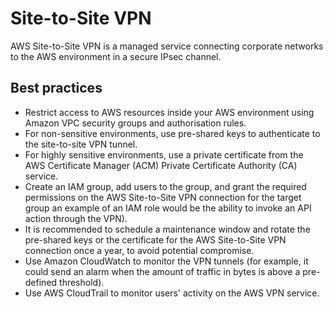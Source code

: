 # Site-to-Site VPN

AWS Site-to-Site VPN is a managed service connecting corporate networks to the AWS environment in a secure IPsec channel.

## Best practices

* Restrict access to AWS resources inside your AWS environment using Amazon VPC security groups and authorisation rules.
* For non-sensitive environments, use pre-shared keys to authenticate to the site-to-site VPN tunnel.
* For highly sensitive environments, use a private certificate from the AWS Certificate Manager (ACM) Private Certificate Authority (CA) service.
* Create an IAM group, add users to the group, and grant the required permissions on the AWS Site-to-Site VPN connection for the target group an example of an IAM role would be the ability to invoke an API action through the VPN).
* It is recommended to schedule a maintenance window and rotate the pre-shared keys or the certificate for the AWS Site-to-Site VPN connection once a year, to avoid potential compromise.
* Use Amazon CloudWatch to monitor the VPN tunnels (for example, it could send an alarm when the amount of traffic in bytes is above a pre-defined threshold).
* Use AWS CloudTrail to monitor users' activity on the AWS VPN service.
